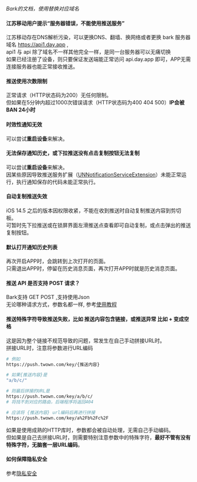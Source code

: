 
*Bark的文档，使用替换对应域名*
#### 江苏移动用户提示“服务器错误，不能使用推送服务” <!-- {docsify-ignore-all} -->
江苏移动存在DNS解析污染，可以更换DNS、翻墙、换网络或者更换 bark 服务器域名 https://api1.day.app ,<br>
api1 与 api 除了域名不一样其他完全一样，是同一台服务器可以无痛切换<br>
如果已经注册了设备，则只要保证发送端能正常访问 api.day.app 即可，APP无需连接服务器也能正常接收推送。

#### 推送使用次数限制
正常请求（HTTP状态码为200）无任何限制。<br>
但如果在5分钟内超过1000次错误请求（HTTP状态码为400 404 500）<b>IP会被 BAN 24小时</b> 

#### 时效性通知无效 
可以尝试<b>重启设备</b>来解决。

#### 无法保存通知历史，或下拉推送没有点击复制按钮无法复制
可以尝试<b>重启设备</b>来解决。<br />
因某些原因导致推送服务扩展（[UNNotificationServiceExtension](https://developer.apple.com/documentation/usernotifications/unnotificationserviceextension)）未能正常运行，执行通知保存的代码未能正常执行。

#### 自动复制推送失效
iOS 14.5 之后的版本因权限收紧，不能在收到推送时自动复制推送内容到剪切板。<br/>
可暂时先下拉推送或在锁屏界面左滑推送点查看即可自动复制，或点击弹出的推送复制按钮。

#### 默认打开通知历史列表
再次开启APP时，会跳转到上次打开的页面。<br />
只需退出APP时，停留在历史消息页面，再次打开APP时就是历史消息页面。

#### 推送 API 是否支持 POST 请求？
Bark支持 GET POST ,支持使用Json<br>
无论哪种请求方式，参数名都一样, 参考[使用教程](/tutorial#请求方式)

#### 推送特殊字符导致推送失败，比如 推送内容包含链接，或推送异常 比如 + 变成空格
这是因为整个链接不规范导致的问题，常发生在自己手动拼接URL时。<br>
拼接URL时，注意将参数进行URL编码 

```sh
# 例如
https://push.twown.com/key/{推送内容}

# 如果{推送内容}是
"a/b/c/"

# 则最后拼接的URL是
https://push.twown.com/key/a/b/c/
# 将找不到对应的路由，后端程序将返回404

# 应该将 {推送内容} url编码后再进行拼接
https://push.twown.com/key/a%2Fb%2Fc%2F
```
如果是使用成熟的HTTP库时，参数都会被自动处理，无需自己手动编码。<br>
但如果是自己去拼接URL时，则需要特别注意参数中的特殊字符，**最好不管有没有特殊字符，无脑套一层URL编码**。

#### 如何保障隐私安全
参考[隐私安全](/privacy)

